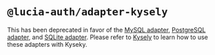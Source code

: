 # `@lucia-auth/adapter-kysely`

This has been deprecated in favor of the [MySQL adapter](https://lucia-auth.com/database/mysql), [PostgreSQL adapter](https://lucia-auth.com/database/postgresql), and [SQLite adapter](https://lucia-auth.com/database/sqlite). Please refer to [Kysely](https://lucia-auth.com/database/kysely) to learn how to use these adapters with Kyseky.
